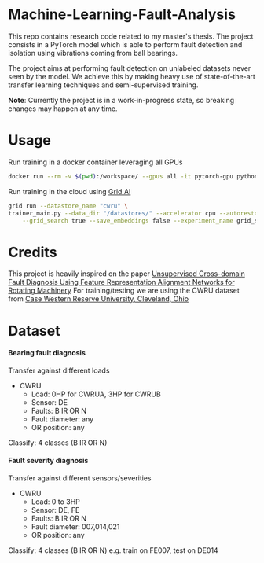 # Machine-Learning-Fault-Analysis

This repo contains research code related to my master's thesis.
The project consists in a PyTorch model which is able to perform fault detection and isolation using vibrations coming from ball bearings.

The project aims at performing fault detection on unlabeled datasets never seen by the model. We achieve this by making heavy use of state-of-the-art transfer learning techniques and semi-supervised training.

**Note**: Currently the project is in a work-in-progress state, so breaking changes may happen at any time.

# Usage

Run training in a docker container leveraging all GPUs

```sh
docker run --rm -v $(pwd):/workspace/ --gpus all -it pytorch-gpu python trainer_main.py --accelerator gpu --source CWRUA --target CWRUB --num_classes 4 --batch_size 128 --save_embeddings false --alpha 0.01 -n debug --learning_rate 1e-3
```

Run training in the cloud using [Grid.AI](https://grid.ai)

```sh
grid run --datastore_name "cwru" \
trainer_main.py --data_dir "/datastores/" --accelerator cpu --autorestore false  \
    --grid_search true --save_embeddings false --experiment_name grid_search --learning_rate 1e-3 --max_epochs 80
```

# Credits

This project is heavily inspired on the paper [Unsupervised Cross-domain Fault Diagnosis Using Feature Representation Alignment Networks for Rotating Machinery](https://ieeexplore.ieee.org/abstract/document/9301443)
For training/testing we are using the CWRU dataset from [Case Western Reserve University, Cleveland, Ohio](https://engineering.case.edu/bearingdatacenter/download-data-file)

# Dataset

#### Bearing fault diagnosis

Transfer against different loads

- CWRU
  - Load: 0HP for CWRUA, 3HP for CWRUB
  - Sensor: DE
  - Faults: B IR OR N
  - Fault diameter: any
  - OR position: any

Classify: 4 classes (B IR OR N)

#### Fault severity diagnosis

Transfer against different sensors/severities

- CWRU
  - Load: 0 to 3HP
  - Sensor: DE, FE
  - Faults: B IR OR N
  - Fault diameter: 007,014,021
  - OR position: any

Classify: 4 classes (B IR OR N)
e.g. train on FE007, test on DE014
